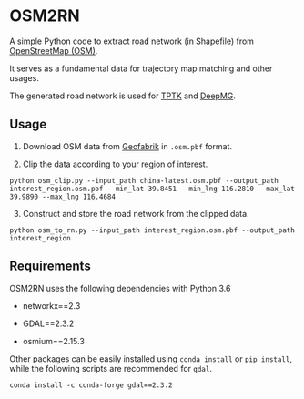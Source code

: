 # OSM2RN

A simple Python code to extract road network (in Shapefile) from [OpenStreetMap (OSM)](https://www.openstreetmap.org/). 

It serves as a fundamental data for trajectory map matching and other usages.

The generated road network is used for [TPTK](https://github.com/sjruan/TPTK) and [DeepMG](https://github.com/sjruan/DeepMG).

## Usage

1. Download OSM data from [Geofabrik](https://download.geofabrik.de/) in `.osm.pbf` format.

2. Clip the data according to your region of interest. 

`python osm_clip.py --input_path china-latest.osm.pbf --output_path interest_region.osm.pbf --min_lat 39.8451 --min_lng 116.2810 --max_lat 39.9890 --max_lng 116.4684`

3. Construct and store the road network from the clipped data.

`python osm_to_rn.py --input_path interest_region.osm.pbf --output_path interest_region`


## Requirements

OSM2RN uses the following dependencies with Python 3.6

* networkx==2.3

* GDAL==2.3.2

* osmium==2.15.3

Other packages can be easily installed using `conda install` or `pip install`, while the following scripts are recommended for `gdal`.

`conda install -c conda-forge gdal==2.3.2`
